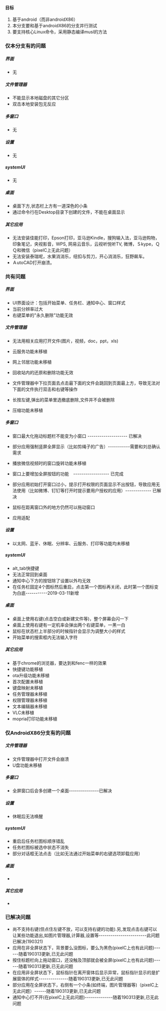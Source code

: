 #### 目标

1. 基于android（而非androidX86）
2. 本分支要和基于androidX86的分支并行测试
3. 要支持核心Linux命令，采用静态编译musl的方法

### 仅本分支有的问题

##### 界面

- 无

##### 文件管理器

- 不能显示本地磁盘的其它分区
- 双击本地安装包无反应

##### 多窗口

- 无

##### 设置

- 无

##### systemUI

- 无

##### 桌面

- 桌面下方,状态栏上方有一道深色的小条
- 通过命令行在Desktop目录下创建的文件，不能在桌面显示

##### 其它应用

- 无法安装佳能打印，Epson打印，亚马逊Kindle，搜狗输入法，亚马逊购物，印象笔记，央视影音，WPS, 网易云音乐，云视听悦听TV, 微博，Ｓkype，ＱＱ和微信（pixelC上无此问题）
- 无法安装泰瑞呢，水果消消乐，纽扣与剪刀，开心消消乐，狂野飙车。
- ＡutoCAD打开崩溃。

### 共有问题

##### 界面

- UI界面设计：包括开始菜单、任务栏、通知中心、窗口样式
- 当前分辨率过大
- 右键菜单的"永久删除"功能无效

##### 文件管理器

- 无法用相关应用打开文件(图片，视频，doc，ppt，xls)

- 云服务功能未移植
- 网上邻居功能未移植  
- 回收站内的还原和删除功能无效
- 文件管理器中下拉页面去点击最下面的文件会跳回到页面最上方，导致无法对下面的文件执行双击和右键等操作
- 长按左键,弹出的菜单里选撤底删除,文件并不会被删除
- 压缩功能未移植

##### 多窗口

- 窗口最大化拖动标题栏不能变为小窗口 -------------------- 已解决

- 部分应用强制竖屏全屏显示（比如剪绳子的广告）-----------需要和刘总确认需求
- 播放微信视频时的窗口旋转功能未移植
- 窗口上要增加全屏按钮的功能　------------------  已完成
- 部分应用初始打开窗口过小，提示打开权限的页面显示不出按钮，导致应用无法使用（比如微博、钉钉等打开时提示要用户授权的应用）------------- 已解决
- 鼠标在距离窗口外的地方仍然可以拖动窗口
- 应用适配

##### 设置

- 以太网、蓝牙、休眠、分辨率、云服务、打印等功能均未移植

##### systemUI

- alt_tab快捷键
- 无法正常回到桌面
- 通知中心下方的按钮除了设置以外均无效
- 在任务栏固定4个图标然后重启，点击第一个图标再关闭，此时第一个图标变为白底-----------2019-03-11新增

##### 桌面

- 桌面上使用右键(点击空白或新建文件等)，整个屏幕会闪一下
- 桌面上使用右键有一定机率会弹出两个右键菜单，一黑一白
- 鼠标在状态栏上半部分的时候指针会显示为调整大小的样式
- 开始菜单的搜索框内无法输入字符

##### 其它应用

- 基于chrome的浏览器，要达到和fenc一样的效果
- 快捷键功能移植  
- ota升级功能未移植  
- 首次配置未移植  
- 键盘映射未移植  
- 任务管理器未移植  
- 权限管理器未移植  
- 文本编辑器未移植  
- VLC未移植
- mopria打印功能未移植  

### 仅AndroidX86分支有的问题

##### 文件管理器

- 文件管理器中打开文件会崩溃
- U盘功能未移植

##### 多窗口

- 全屏窗口后会多创建一个桌面---------------已解决

##### 设置

- 休眠后无法唤醒

##### systemUI

- 重启后任务栏图标顺序错乱
- 任务栏图标被选中状态不消失
- 部分对话框无法点击（比如无法通过开始菜单的右键选项卸载应用）

##### 桌面

- 

##### 其它应用

- 

### 已解决问题

- 尚不支持右键(但点住左键不放，可以支持右键的功能).另,发现点击右键可以让某些功能退出,如图片管理器,计算器,设置等------------------------此问题已解决(190321)
- 应用在非全屏状态下，背景要么没图标，要么为黑色(pixelC上也有此问题)------随着190313更新,已无此问题
- 按住标题栏向上拖动窗口，还没触及顶部就会被全屏(pixelC上也有此问题)------随着190313更新,已无此问题
- 在应用非全屏状态下，鼠标指针在离开窗体后显示异常，鼠标指针显示的是扩展窗体的样式---------------随着190313更新,已无此问题
- 部分应用在全屏状态下，右侧有一个小条(如终端，图片管理器等)（pixelC上无此问题）------随着190313更新,已无此问题
- 通知中心打不开(在pixelC上无此问题)--------------随着190313更新,已无此问题